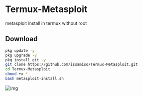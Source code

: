 # Termux-Metasploit
metasploit install in termux without root 
## Download 
```bash
pkg update -y
pkg upgrade -y 
pkg install git -y
git clone https://github.com/issamiso/Termux-Metasploit.git
cd Termux-Metasploit
chmod +x *
bash metasploit-install.sh
```
<img src="https://raw.githubusercontent.com/issamiso/metasploit_install/main/img/img.png" alt="img">
